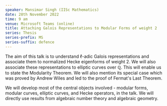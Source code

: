 ```yaml
---
speaker: Mansimar Singh (IISc Mathematics)
date: 28th November 2022
time: 9 am
venue: Microsoft Teams (online)
title: Attaching Galois Representations to Modular Forms of weight 2
series: Thesis
series-prefix: MS
series-suffix: defence
---
```


The aim of this talk is to understand $\ell$-adic Galois representations and associate them to
normalized Hecke eigenforms of weight $2$. We will also associate these representations to elliptic
curves over $\mathbb{Q}$. This will enable us to state the Modularity Theorem. We will also mention
its special case which was proved by Andrew Wiles and led to the proof of Fermat's Last Theorem.

We will develop most of the central objects involved - modular forms, modular curves, elliptic curves,
and Hecke operators, in the talk. We will directly use results from algebraic number theory and
algebraic geometry.
